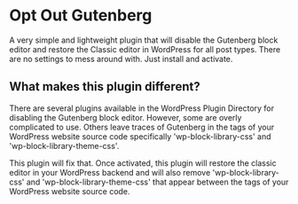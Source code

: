 # Opt Out Gutenberg
A very simple and lightweight plugin that will disable the Gutenberg block editor and restore the Classic editor in WordPress for all post types. There are no settings to mess around with. Just install and activate.

## What makes this plugin different?
There are several plugins available in the WordPress Plugin Directory for disabling the Gutenberg block editor. However, some are overly complicated to use. Others leave traces of Gutenberg in the <head></head> tags of your WordPress website source code specifically 'wp-block-library-css' and 'wp-block-library-theme-css'. 

This plugin will fix that. Once activated, this plugin will restore the classic editor in your WordPress backend and will also remove 'wp-block-library-css' and 'wp-block-library-theme-css' that appear between the <head></head> tags of your WordPress website source code.


